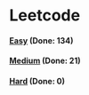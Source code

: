 # Leetcode

<h4><a href="https://github.com/lon-yang/leetcode/blob/master/docs/Easy.md">Easy</a>  (Done: 134)</h4>
<h4><a href="https://github.com/lon-yang/leetcode/blob/master/docs/Medium.md">Medium</a>  (Done: 21)</h4>
<h4><a href="https://github.com/lon-yang/leetcode/blob/master/docs/Hard.md">Hard</a>  (Done: 0)</h4>